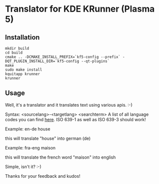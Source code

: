 # Translator for KDE KRunner (Plasma 5)

## Installation ##
```
mkdir build
cd build
cmake .. -DCMAKE_INSTALL_PREFIX=`kf5-config --prefix` -DQT_PLUGIN_INSTALL_DIR=`kf5-config --qt-plugins`
make 
sudo make install
kquitapp krunner
krunner
```

## Usage ##
Well, it's a translator and it translates text using various apis. :-)

Syntax: \<sourcelang\>-\<targetlang\> \<searchterm\>
A list of all language codes you can find [here](https://en.wikipedia.org/wiki/List_of_ISO_639-1_codes). ISO 639-1 as well as ISO 639-3 should work!


Example: en-de house

this will translate "house" into german (de)

Example: fra-eng maison

this will translate the french word "maison" into english

Simple, isn't it? :-)

Thanks for your feedback and kudos!
